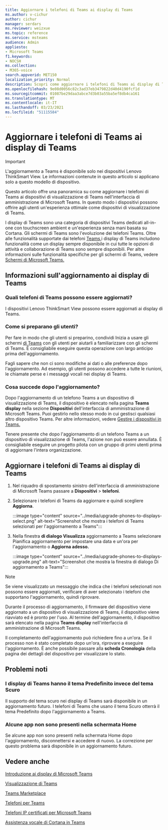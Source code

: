 ```yaml
---
title: Aggiornare i telefoni di Teams ai display di Teams
ms.author: v-cichur
author: cichur
manager: serdars
ms.reviewer: weizxue
ms.topic: reference
ms.service: msteams
audience: Admin
appliesto:
- Microsoft Teams
f1.keywords:
- NOCSH
ms.collection:
- M365-voice
search.appverid: MET150
localization_priority: Normal
description: Scopri come aggiornare i telefoni di Teams ai display di Teams nell'interfaccia di amministrazione di Microsoft Teams.
ms.openlocfilehash: 9e08d0056c82c3ad37eb3479822d40d4190fcf1d
ms.sourcegitcommit: 01087be29daa3abce7d3b03a55ba5ef8db4ca161
ms.translationtype: MT
ms.contentlocale: it-IT
ms.lasthandoff: 03/23/2021
ms.locfileid: "51115584"
---
```

# <a name="upgrade-teams-phones-to-teams-displays"></a>Aggiornare i telefoni di Teams ai display di Teams

> [!IMPORTANT]
> L'aggiornamento a Teams è disponibile solo nei dispositivi Lenovo ThinkSmart View. Le informazioni contenute in questo articolo si applicano solo a questo modello di dispositivo.  

Questo articolo offre una panoramica su come aggiornare i telefoni di Teams ai dispositivi di visualizzazione di Teams nell'interfaccia di amministrazione di Microsoft Teams. In questo modo i dispositivi possono offrire agli utenti un'esperienza ottimale come dispositivi di visualizzazione di Teams.

I display di Teams sono una categoria di dispositivi Teams dedicati all-in-one con touchscreen ambient e un'esperienza senza mani basata su Cortana. Gli schermi di Teams sono l'evoluzione dei telefoni Teams. Oltre alle funzionalità supportate dai telefoni [Teams,](phones-for-teams.md#features-supported-by-teams-phones)i display di Teams includono funzionalità come un display sempre disponibile in cui tutte le opzioni di attività e collaborazione di Teams sono sempre disponibili. Per altre informazioni sulle funzionalità specifiche per gli schermi di Teams, vedere [Schermi di Microsoft Teams.](teams-displays.md)

## <a name="what-you-need-to-know-about-upgrading-to-teams-displays"></a>Informazioni sull'aggiornamento ai display di Teams

### <a name="which-teams-phones-can-be-upgraded"></a>Quali telefoni di Teams possono essere aggiornati?

I dispositivi Lenovo ThinkSmart View possono essere aggiornati ai display di Teams.

### <a name="how-can-i-prepare-users"></a>Come si preparano gli utenti?

Per fare in modo che gli utenti si preparino, condividi Inizia a usare gli schermi [di Teams](https://support.microsoft.com/office/get-started-with-teams-displays-ff299825-7f13-4528-96c2-1d3437e6d4e6) con gli utenti per aiutarli a familiarizzare con gli schermi di Teams. È consigliabile eseguire questa operazione con largo anticipo prima dell'aggiornamento.

Fagli sapere che non ci sono modifiche ai dati o alle preferenze dopo l'aggiornamento. Ad esempio, gli utenti possono accedere a tutte le riunioni, le chiamate perse e i messaggi vocali nei display di Teams. 

### <a name="what-happens-after-the-upgrade"></a>Cosa succede dopo l'aggiornamento?

Dopo l'aggiornamento di un telefono Teams a un dispositivo di visualizzazione di Teams, il dispositivo è elencato nella pagina **Teams display** nella sezione **Dispositivi** dell'interfaccia di amministrazione di Microsoft Teams. Puoi gestirlo nello stesso modo in cui gestisci qualsiasi altro dispositivo Teams. Per altre informazioni, vedere [Gestire i dispositivi in Teams.](device-management.md)

Tenere presente che dopo l'aggiornamento di un telefono Teams a un dispositivo di visualizzazione di Teams, l'azione non può essere annullata. È consigliabile eseguire un progetto pilota con un gruppo di primi utenti prima di aggiornare l'intera organizzazione. 

## <a name="upgrade-your-teams-phones-to-teams-displays"></a>Aggiornare i telefoni di Teams ai display di Teams

1. Nel riquadro di spostamento sinistro dell'interfaccia di amministrazione di Microsoft Teams passare a **Dispositivi**  >  **telefoni**.
2. Selezionare i telefoni di Teams da aggiornare e quindi scegliere **Aggiorna**.

    :::image type="content" source="../media/upgrade-phones-to-displays-select.png" alt-text="Screenshot che mostra i telefoni di Teams selezionati per l'aggiornamento a Teams":::

3. Nella finestra **di dialogo Visualizza**  aggiornamento a Teams selezionare Pianifica aggiornamento per impostare una data e un'ora per l'aggiornamento o **Aggiorna adesso.**

    :::image type="content" source="../media/upgrade-phones-to-displays-upgrade.png" alt-text="Screenshot che mostra la finestra di dialogo Di aggiornamento a Teams":::

> [!NOTE]
> Se viene visualizzato un messaggio che indica che i telefoni selezionati non [](#which-teams-phones-can-be-upgraded)possono essere aggiornati, verificare di aver selezionato i telefoni che supportano l'aggiornamento, quindi riprovare.

Durante il processo di aggiornamento, il firmware del dispositivo viene aggiornato a un dispositivo di visualizzazione di Teams, il dispositivo viene riavviato ed è pronto per l'uso. Al termine dell'aggiornamento, il dispositivo sarà elencato nella pagina **Teams display** nell'interfaccia di amministrazione di Microsoft Teams.

Il completamento dell'aggiornamento può richiedere fino a un'ora. Se il processo non è stato completato dopo un'ora, riprovare a eseguire l'aggiornamento. È anche possibile passare alla **scheda Cronologia** della pagina dei dettagli del dispositivo per visualizzare lo stato.

## <a name="known-issues"></a>Problemi noti

### <a name="teams-displays-have-the-default-theme-instead-of-the-dark-theme"></a>I display di Teams hanno il tema Predefinito invece del tema Scuro

Il supporto del tema scuro nei display di Teams sarà disponibile in un aggiornamento futuro. I telefoni di Teams che usano il tema Scuro otterrà il tema Predefinito dopo l'aggiornamento a Teams.

### <a name="some-apps-are-missing-from-the-home-screen"></a>Alcune app non sono presenti nella schermata Home

Se alcune app non sono presenti nella schermata Home dopo l'aggiornamento, disconnettersi e accedere di nuovo. La correzione per questo problema sarà disponibile in un aggiornamento futuro.

## <a name="see-also"></a>Vedere anche

[Introduzione ai display di Microsoft Teams](https://techcommunity.microsoft.com/t5/microsoft-teams-blog/introducing-microsoft-teams-displays/ba-p/1505437)

[Visualizzazione di Teams](teams-displays.md)

[Teams Marketplace](https://office.com/teamsdevices)

[Telefoni per Teams](phones-for-teams.md)

[Telefoni IP certificati per Microsoft Teams](teams-ip-phones.md)

[Assistenza vocale di Cortana in Teams](../cortana-in-teams.md)